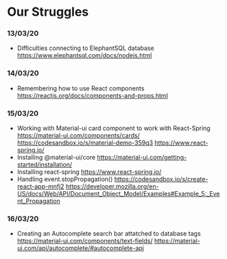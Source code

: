 # Our Struggles

### 13/03/20
* Difficulties connecting to ElephantSQL database  
https://www.elephantsql.com/docs/nodejs.html 


### 14/03/20
* Remembering how to use React components
https://reactjs.org/docs/components-and-props.html


### 15/03/20
* Working with Material-ui card component to work with React-Spring
https://material-ui.com/components/cards/
https://codesandbox.io/s/material-demo-359q3
https://www.react-spring.io/
* Installing @material-ui/core
https://material-ui.com/getting-started/installation/
* Installing react-spring
https://www.react-spring.io/
* Handling event.stopPropagation()
https://codesandbox.io/s/create-react-app-mnfj2
https://developer.mozilla.org/en-US/docs/Web/API/Document_Object_Model/Examples#Example_5:_Event_Propagation

### 16/03/20
* Creating an Autocomplete search bar attatched to database tags
https://material-ui.com/components/text-fields/
https://material-ui.com/api/autocomplete/#autocomplete-api